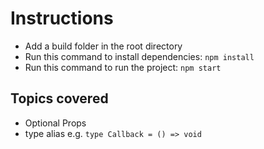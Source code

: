 # Instructions

- Add a build folder in the root directory
- Run this command to install dependencies: `npm install`
- Run this command to run the project: `npm start`

## Topics covered

- Optional Props
- type alias e.g. `type Callback = () => void`
